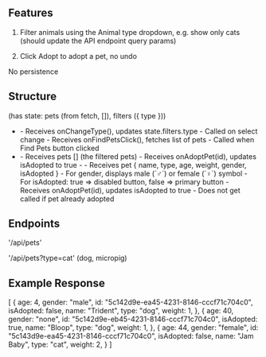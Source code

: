 ## Features

1. Filter animals using the Animal type dropdown, e.g. show only cats (should update the API endpoint query params)

2. Click Adopt to adopt a pet, no undo

No persistence

## Structure

<App /> (has state: pets (from fetch, []), filters ({ type }))
  - <Filters />
    - Receives onChangeType(), updates state.filters.type
      - Called on select change
    - Receives onFindPetsClick(), fetches list of pets
      - Called when Find Pets button clicked
  - <PetBrowser />
    - Receives pets [] (the filtered pets)
    - Receives onAdoptPet(id), updates isAdopted to true
    - <Pet />
      - Receives pet { name, type, age, weight, gender, isAdopted }
        - For gender, displays male (`♂`) or female (`♀`) symbol 
        - For isAdopted: true => disabled button, false => primary button
      - Receives onAdoptPet(id), updates isAdopted to true
        - Does not get called if pet already adopted

## Endpoints

'/api/pets'

'/api/pets?type=cat' (dog, micropig)

## Example Response

[
  { 
    age: 4,
    gender: "male",
    id: "5c142d9e-ea45-4231-8146-cccf71c704c0",
    isAdopted: false,
    name: "Trident",
    type: "dog",
    weight: 1,
  },
  { 
    age: 40,
    gender: "none",
    id: "5c142d9e-eb45-4231-8146-cccf71c704c0",
    isAdopted: true,
    name: "Bloop",
    type: "dog",
    weight: 1,
  },
  { 
    age: 44,
    gender: "female",
    id: "5c143d9e-ea45-4231-8146-cccf71c704c0",
    isAdopted: false,
    name: "Jam Baby",
    type: "cat",
    weight: 2,
  }
]
